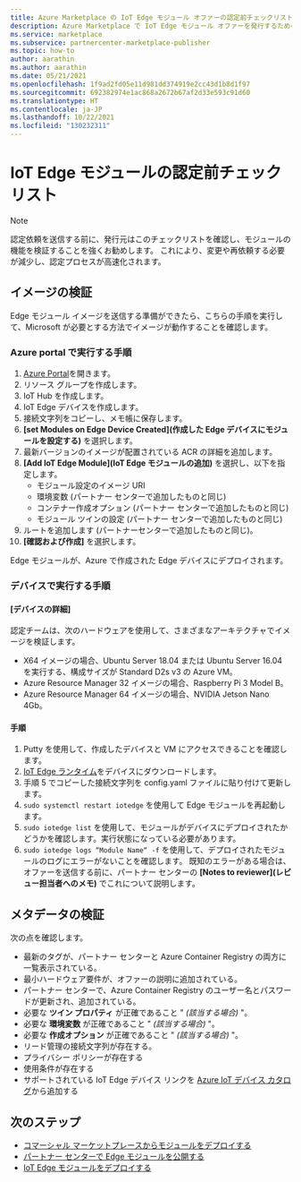 ```yaml
---
title: Azure Marketplace の IoT Edge モジュール オファーの認定前チェックリスト
description: Azure Marketplace で IoT Edge モジュール オファーを発行するための具体的な認定要件について説明します。
ms.service: marketplace
ms.subservice: partnercenter-marketplace-publisher
ms.topic: how-to
author: aarathin
ms.author: aarathin
ms.date: 05/21/2021
ms.openlocfilehash: 1f9ad2fd05e11d981dd374919e2cc43d1b8d1f97
ms.sourcegitcommit: 692382974e1ac868a2672b67af2d33e593c91d60
ms.translationtype: HT
ms.contentlocale: ja-JP
ms.lasthandoff: 10/22/2021
ms.locfileid: "130232311"
---
```

# <a name="pre-certification-checklist-for-iot-edge-modules"></a>IoT Edge モジュールの認定前チェックリスト

> [!NOTE]
> 認定依頼を送信する前に、発行元はこのチェックリストを確認し、モジュールの機能を検証することを強くお勧めします。 これにより、変更や再依頼する必要が減少し、認定プロセスが高速化されます。

## <a name="validation-of-image"></a>イメージの検証

Edge モジュール イメージを送信する準備ができたら、こちらの手順を実行して、Microsoft が必要とする方法でイメージが動作することを確認します。

### <a name="steps-to-perform-in-the-azure-portal"></a>Azure portal で実行する手順

1. [Azure Portal](https://partner.microsoft.com/)を開きます。
1. リソース グループを作成します。
1. IoT Hub を作成します。
1. IoT Edge デバイスを作成します。
1. 接続文字列をコピーし、メモ帳に保存します。
1. **[set Modules on Edge Device Created]\(作成した Edge デバイスにモジュールを設定する\)** を選択します。
1. 最新バージョンのイメージが配置されている ACR の詳細を追加します。
1. **[Add IoT Edge Module]\(IoT Edge モジュールの追加\)** を選択し、以下を指定します。
    - モジュール設定のイメージ URI
    - 環境変数 (パートナー センターで追加したものと同じ)
    - コンテナー作成オプション (パートナー センターで追加したものと同じ)
    - モジュール ツインの設定 (パートナー センターで追加したものと同じ)
1. ルートを追加します (パートナーセンターで追加したものと同じ)。
1. **[確認および作成]** を選択します。

Edge モジュールが、Azure で作成された Edge デバイスにデプロイされます。

### <a name="steps-to-perform-on-the-device"></a>デバイスで実行する手順

#### <a name="device-details"></a>[デバイスの詳細]

認定チームは、次のハードウェアを使用して、さまざまなアーキテクチャでイメージを検証します。

- X64 イメージの場合、Ubuntu Server 18.04 または Ubuntu Server 16.04 を実行する、構成サイズが Standard D2s v3 の Azure VM。
- Azure Resource Manager 32 イメージの場合、Raspberry Pi 3 Model B。
- Azure Resource Manager 64 イメージの場合、NVIDIA Jetson Nano 4Gb。

#### <a name="steps"></a>手順

1. Putty を使用して、作成したデバイスと VM にアクセスできることを確認します。
1. [IoT Edge ランタイム](../iot-edge/how-to-provision-single-device-linux-symmetric.md)をデバイスにダウンロードします。
1. 手順 5 でコピーした接続文字列を config.yaml ファイルに貼り付けて更新します。
1. `sudo systemctl restart iotedge` を使用して Edge モジュールを再起動します。
1. `sudo iotedge list` を使用して、モジュールがデバイスにデプロイされたかどうかを確認します。実行状態になっている必要があります。
1. `sudo iotedge logs “Module Name“ -f` を使用して、デプロイされたモジュールのログにエラーがないことを確認します。 既知のエラーがある場合は、オファーを送信する前に、パートナー センターの **[Notes to reviewer]\(レビュー担当者へのメモ\)** でこれについて説明します。

## <a name="metadata-validation"></a>メタデータの検証

次の点を確認します。

- 最新のタグが、パートナー センターと Azure Container Registry の両方に一覧表示されている。
- 最小ハードウェア要件が、オファーの説明に追加されている。
- パートナー センターで、Azure Container Registry のユーザー名とパスワードが更新され、追加されている。
- 必要な **ツイン プロパティ** が正確であること " *(該当する場合)* "。
- 必要な **環境変数** が正確であること " *(該当する場合)* "。
- 必要な **作成オプション** が正確であること " *(該当する場合)* "。
- リード管理の接続文字列が存在する。
- プライバシー ポリシーが存在する
- 使用条件が存在する
- サポートされている IoT Edge デバイス リンクを [Azure IoT デバイス カタログ](https://devicecatalog.azure.com/devices?certificationBadgeTypes=IoTEdgeCompatible)から追加する 

## <a name="next-steps"></a>次のステップ

- [コマーシャル マーケットプレースからモジュールをデプロイする](../iot-edge/how-to-deploy-modules-portal.md#deploy-from-azure-marketplace)
- [パートナー センターで Edge モジュールを公開する](./iot-edge-offer-setup.md)
- [IoT Edge モジュールをデプロイする](../iot-edge/quickstart-linux.md)